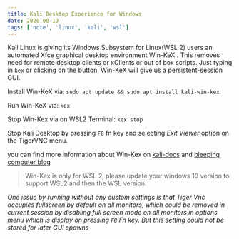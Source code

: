 ```yaml
---
title: Kali Desktop Experience for Windows
date: 2020-08-19
tags: ['note', 'linux', 'kali', 'wsl']
---
```


Kali Linux is giving its Windows Subsystem for Linux(WSL 2) users an automated Xfce graphical desktop environment Win-KeX . This removes need for remote desktop clients or xClients or out of box scripts. Just typing in `kex` or clicking on the button, Win-KeX will give us a persistent-session GUI.

Install Win-KeX via: `sudo apt update && sudo apt install kali-win-kex`

Run Win-KeX via: `kex`

Stop Win-Kex via on WSL2 Terminal: `kex stop`

Stop Kali Desktop by pressing `F8` fn key and selecting _Exit Viewer_ option on the TigerVNC menu.

you can find more information about Win-Kex on <a href="https://www.kali.org/docs/wsl/win-kex/" target="_blank">kali-docs</a> and <a href="https://www.bleepingcomputer.com/news/security/kali-linux-gets-a-gui-desktop-in-windows-subsystem-for-linux/" target="_blank">bleeping computer blog</a>

> Win-Kex is only for WSL 2, please update your windows 10 version to support WSL2 and then the WSL version.

_One issue by running without any custom settings is that Tiger Vnc occupies fullscreen by default on all monitors, which could be removed in current session by disabling full screen mode on all monitors in options menu which is display on pressing `F8` Fn key. But this setting could not be stored for later GUI spawns_
